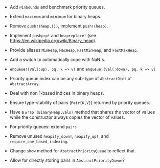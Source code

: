- Add `@inbounds` and benchmark priority queues.

- Extend `maximum` and `minimum` for binary heaps.

- Remove `push!(heap,())`, implement `push!(heap)`.

- Implement `pushpop!` and `heapreplace!` (see
  https://en.wikipedia.org/wiki/Binary_heap).

- Provide aliases `MinHeap`, `MaxHeap`, `FastMinHeap`, and `FastMaxHeap`.

- Add a switch to automatically cope with NaN's.

- `enqueue!(Val(:up), pq, k => v)` and `enqueue!(Val(:down), pq, k => v)`

- Priority queue index can be any sub-type of `AbstractDict` of `AbstractArray`.

- Deal with non 1-based indices in binary heaps.

- Ensure type-stability of pairs (`Pair{K,V}`) returned by priority queues.

- Have a `wrap!(BinaryHeap,vals)` method that shares the vector of values while
  the constructor always copies the vector of values.

- For priority queues: extend `pairs`

- Remove unused `heapify_down!`, `heapify_up!`, and
  `require_one_based_indexing`.

- Change `show` method for `AbstractPriorityQueue` to reflect that.

- Allow for directly storing pairs in `AbstractPriorityQueue`?
